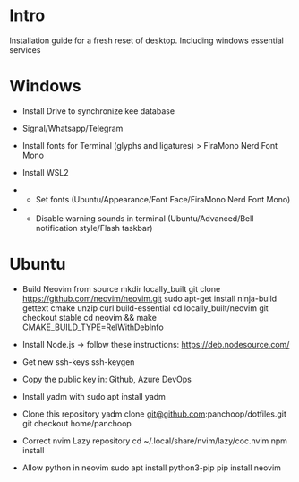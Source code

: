 # Intro

Installation guide for a fresh reset of desktop. Including windows essential services

# Windows

* Install Drive to synchronize kee database
* Signal/Whatsapp/Telegram
* Install fonts for Terminal (glyphs and ligatures) > FiraMono Nerd Font Mono


* Install WSL2
* * Set fonts (Ubuntu/Appearance/Font Face/FiraMono Nerd Font Mono)
* * Disable warning sounds in terminal (Ubuntu/Advanced/Bell notification style/Flash taskbar)

# Ubuntu 

* Build Neovim from source
    mkdir locally_built
    git clone https://github.com/neovim/neovim.git
    sudo apt-get install ninja-build gettext cmake unzip curl build-essential
    cd locally_built/neovim
    git checkout stable
    cd neovim && make CMAKE_BUILD_TYPE=RelWithDebInfo

* Install Node.js
    -> follow these instructions: https://deb.nodesource.com/

* Get new ssh-keys
    ssh-keygen
* Copy the public key in: Github, Azure DevOps

* Install yadm with
    sudo apt install yadm
  
* Clone this repository
    yadm clone git@github.com:panchoop/dotfiles.git
    git checkout home/panchoop
  
* Correct nvim Lazy repository
  cd ~/.local/share/nvim/lazy/coc.nvim
  npm install

* Allow python in neovim
  sudo apt install python3-pip
  pip install neovim
